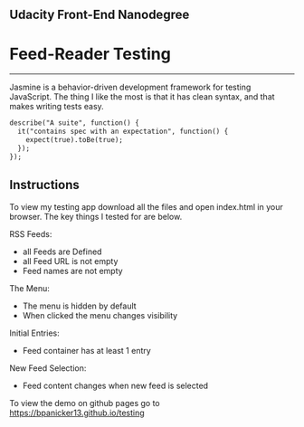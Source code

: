 ## Udacity Front-End Nanodegree
# Feed-Reader Testing
____________________________
Jasmine is a behavior-driven development framework for testing JavaScript.
The thing I like the most is that it has clean syntax, and that makes writing tests easy.

```html
describe("A suite", function() {
  it("contains spec with an expectation", function() {
    expect(true).toBe(true);
  });
});
```

Instructions
------------
To view my testing app download all the files and open index.html in your browser. The key things I tested for are below.

RSS Feeds:
* all Feeds are Defined
* all Feed URL is not empty
* Feed names are not empty

The Menu:
* The menu is hidden by default
* When clicked the menu changes visibility

Initial Entries:
* Feed container has at least 1 entry

New Feed Selection:
* Feed content changes when new feed is selected

To view the demo on github pages go to https://bpanicker13.github.io/testing

